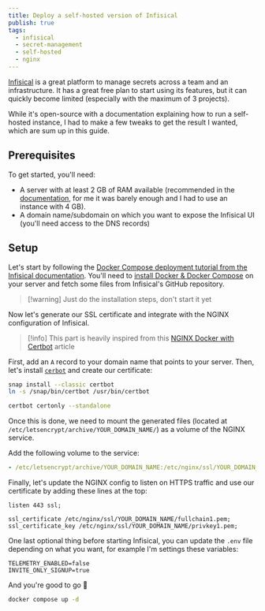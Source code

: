 ```yaml
---
title: Deploy a self-hosted version of Infisical
publish: true
tags:
  - infisical
  - secret-management
  - self-hosted
  - nginx
---
```

[Infisical](https://infisical.com/) is a great platform to manage secrets across a team and an infrastructure.
It has a great free plan to start using its features, but it can quickly become limited (especially with the maximum of 3 projects).

While it's open-source with a documentation explaining how to run a self-hosted instance, I had to make a few tweaks to get the result I wanted, which are sum up in this guide.

## Prerequisites

To get started, you'll need:
- A server with at least 2 GB of RAM available (recommended in the [documentation](https://infisical.com/docs/self-hosting/deployment-options/standalone-infisical#system-requirements), for me it was barely enough and I had to use an instance with 4 GB).
- A domain name/subdomain on which you want to expose the Infisical UI (you'll need access to the DNS records)

## Setup

Let's start by following the [Docker Compose deployment tutorial from the Infisical documentation](https://infisical.com/docs/self-hosting/deployment-options/docker-compose). You'll need to [install Docker & Docker Compose](https://docs.docker.com/engine/install/ubuntu/) on your server and fetch some files from Infisical's GitHub repository.

> [!warning] Just do the installation steps, don't start it yet

Now let's generate our SSL certificate and integrate with the NGINX configuration of Infisical.

> [!info] This part is heavily inspired from this [NGINX Docker with Certbot](https://mpolinowski.github.io/docs/DevOps/NGINX/2020-08-28--nginx-docker-certbot/2020-08-27/) article

First, add an `A` record to your domain name that points to your server.
Then, let's install [`cerbot`](https://certbot.eff.org/) and create our certificate:
```sh
snap install --classic certbot
ln -s /snap/bin/certbot /usr/bin/certbot

certbot certonly --standalone
```

Once this is done, we need to mount the generated files (located at `/etc/letsencrypt/archive/YOUR_DOMAIN_NAME/`) as a volume of the NGINX service.

Add the following volume to the service:
```yaml
- /etc/letsencrypt/archive/YOUR_DOMAIN_NAME:/etc/nginx/ssl/YOUR_DOMAIN_NAME:ro
```

Finally, let's update the NGINX config to listen on HTTPS traffic and use our certificate by adding these lines at the top:
```nginx
listen 443 ssl;

ssl_certificate /etc/nginx/ssl/YOUR_DOMAIN_NAME/fullchain1.pem;
ssl_certificate_key /etc/nginx/ssl/YOUR_DOMAIN_NAME/privkey1.pem;
```

One last optional thing before starting Infisical, you can update the `.env` file depending on what you want, for example I'm settings these variables:
```text
TELEMETRY_ENABLED=false
INVITE_ONLY_SIGNUP=true
```

And you're good to go 🚀
```sh
docker compose up -d
```
